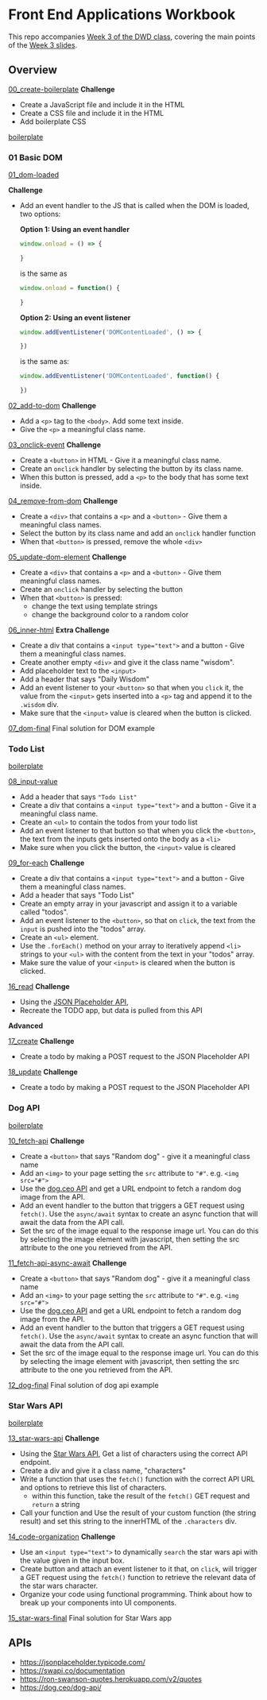 # Front End Applications Workbook

This repo accompanies [Week 3 of the DWD class](https://github.com/itp-dwd/2020-spring/blob/master/weeks/03_front-end-applications.md), covering the main points of the [Week 3 slides](https://docs.google.com/presentation/d/100WtCNmj6iJA8loNarUAnuLM5LoS09k2WkWhmRGJU_g/edit).


## Overview

[00_create-boilerplate](workbook/00_create-boilerplate)
**Challenge**

* Create a JavaScript file and include it in the HTML
* Create a CSS file and include it in the HTML
* Add boilerplate CSS
  
[boilerplate](workbook/boilerplate)

### 01 Basic DOM

[01_dom-loaded](workbook/01_dom-loaded/index.html)

**Challenge**

* Add an event handler to the JS that is called when the DOM is loaded, two options:

   **Option 1: Using an event handler**
   ```js
   window.onload = () => {

   }
   ```
   is the same as

   ```js
   window.onload = function() {

   }
   ```
   
   **Option 2: Using an event listener**

   ```js
   window.addEventListener('DOMContentLoaded', () => {

   })
   ```
   
   is the same as:
   
   ```js
   window.addEventListener('DOMContentLoaded', function() {

   })
   ```


[02_add-to-dom](workbook/02_add-to-dom/index.html)
**Challenge**

* Add a `<p>` tag to the `<body>`. Add some text inside.
* Give the `<p>` a meaningful class name.

[03_onclick-event](workbook/basic-dom/02_onclick-event/index.html)
**Challenge**

* Create a `<button>` in HTML - Give it a meaningful class name.
* Create an `onclick` handler by selecting the button by its class name.
* When this button is pressed, add a `<p>` to the body that has some text inside.

[04_remove-from-dom](workbook/basic-dom/03_remove-from-dom/index.html)
**Challenge**

* Create a `<div>` that contains a `<p>` and a `<button>` - Give them a meaningful class names.
* Select the button by its class name and add an `onclick` handler function
* When that `<button>` is pressed, remove the whole `<div>`

[05_update-dom-element](workbook/basic-dom/04_update-dom-element/index.html)
**Challenge**

* Create a `<div>` that contains a `<p>` and a `<button>` - Give them meaningful class names.
* Create an `onclick` handler by selecting the button
* When that `<button>` is pressed: 
  * change the text using template strings
  * change the background color to a random color


[06_inner-html](workbook/basic-dom/06_inner-html)
**Extra Challenge**
* Create a div that contains a `<input type="text">` and a button  - Give them a meaningful class names.
* Create another empty `<div>` and give it the class name "wisdom".
* Add placeholder text to the `<input>`
* Add a header that says "Daily Wisdom"
* Add an event listener to your `<button>` so that when you `click` it, the value from the `<input>` gets inserted into a `<p>` tag and append it to the `.wisdom` div. 
* Make sure that the `<input>` value is cleared when the button is clicked.

[07_dom-final](workbook/07_dom-final/index.html)
Final solution for DOM example

### Todo List
[boilerplate](workbook/boilerplate)

[08_input-value](workbook/08_input-value/index.html)
* Add a header that says `"Todo List"`
* Create a div that contains a `<input type="text">` and a button - Give it a meaningful class name.
* Create an `<ul>` to contain the todos from your todo list
* Add an event listener to that button so that when you click the `<button>`, the text from the inputs gets inserted onto the body as a `<li>`
* Make sure when you click the button, the `<input>` value is cleared

[09_for-each](workbook/09_for-each/index.html)
**Challenge**

* Create a div that contains a `<input type="text">` and a button - Give them a meaningful class names.
* Add a header that says "Todo List"
* Create an empty array in your javascript and assign it to a variable called "todos".
* Add an event listener to the `<button>`, so that on `click`, the text from the `input` is pushed into the "todos" array.
* Create an `<ul>` element. 
* Use the `.forEach()` method on your array to iteratively append `<li>` strings to your `<ul>` with the content from the text in your "todos" array.
* Make sure the value of your `<input>` is cleared when the button is clicked.

[16_read](workbook/16_read/index.html)
**Challenge**
* Using the [JSON Placeholder API](https://jsonplaceholder.typicode.com),
* Recreate the TODO app, but data is pulled from this API

**Advanced**

[17_create](workbook/17_create/index.html)
**Challenge**
* Create a todo by making a POST request to the JSON Placeholder API

[18_update](workbook/17_create/index.html)
**Challenge**
* Create a todo by making a POST request to the JSON Placeholder API

### Dog API
[boilerplate](workbook/dog-api/boilerplate)

[10_fetch-api](workbook/dog-api/10_fetch-api/index.html)
**Challenge**

* Create a `<button>` that says "Random dog" - give it a meaningful class name
* Add an `<img>` to your page setting the `src` attribute to `"#"`. e.g. `<img src="#">`
* Use the [dog.ceo API](https://dog.ceo/dog-api/) and get a URL endpoint to fetch a random dog image from the API.
* Add an event handler to the button that triggers a GET request using `fetch()`. Use the `async/await` syntax to create an async function that will await the data from the API call. 
* Set the src of the image equal to the response image url. You can do this by selecting the image element with javascript, then setting the src attribute to the one you retrieved from the API.

[11_fetch-api-async-await](workbook/dog-api/11_fetch-api-async-await/index.html)
**Challenge**

* Create a `<button>` that says "Random dog" - give it a meaningful class name
* Add an `<img>` to your page setting the `src` attribute to `"#"`. e.g. `<img src="#">`
* Use the [dog.ceo API](https://dog.ceo/dog-api/) and get a URL endpoint to fetch a random dog image from the API.
* Add an event handler to the button that triggers a GET request using `fetch()`. Use the `async/await` syntax to create an async function that will await the data from the API call. 
* Set the src of the image equal to the response image url. You can do this by selecting the image element with javascript, then setting the src attribute to the one you retrieved from the API.

[12_dog-final](workbook/dog-api/12_dog-final)
Final solution of dog api example

### Star Wars API
[boilerplate](workbook/star-wars-api/boilerplate)

[13_star-wars-api](workbook/star-wars-api/13_star-wars-api/index.html)
**Challenge**

* Using the [Star Wars API](https://swapi.co/api/), Get a list of characters using the correct API endpoint.
* Create a div and give it a class name, "characters"
* Write a function that uses the `fetch()` function with the correct API URL and options to retrieve this list of characters. 
  * within this function, take the result of the `fetch()` GET request and `return` a string
* Call your function and Use the result of your custom function (the string result) and set this string to the innerHTML of the `.characters` div.

[14_code-organization](workbook/star-wars-api/14_code-organization/index.html)
**Challenge**

* Use an `<input type="text">` to dynamically `search` the star wars api with the value given in the input box. 
* Create button and attach an event listener to it that, on `click`, will trigger a GET request using the `fetch()` function to retrieve the relevant data of the star wars character. 
* Organize your code using functional programming. Think about how to break up your components into UI components. 

[15_star-wars-final](workbook/star-wars-api/15_star-wars-final)
Final solution for Star Wars app

## APIs
* https://jsonplaceholder.typicode.com/
* https://swapi.co/documentation
* https://ron-swanson-quotes.herokuapp.com/v2/quotes
* https://dog.ceo/dog-api/